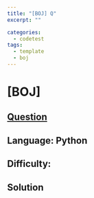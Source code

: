 ```yaml
---
title: "[BOJ] Q"
excerpt: ""

categories:
  - codetest
tags:
  - template
  - boj
---
```

# [BOJ] 
## [Question]()
## Language: Python
## Difficulty: 

## Solution

